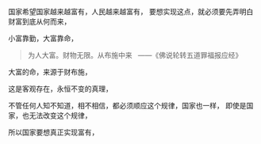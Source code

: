 国家希望国家越来越富有，人民越来越富有，
要想实现这点，就必须要先弄明白财富到底从何而来，

小富靠勤，大富靠命，

> 为人大富。财物无限。从布施中来 
>  ——《佛说轮转五道罪福报应经》

大富的命，来源于财布施，

这是客观存在，永恒不变的真理，

不管任何人知不知道，相不相信，都必须顺应这个规律，国家也一样，
即使是国家，也无法改变这个规律，

所以国家要想真正实现富有，

